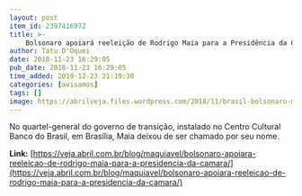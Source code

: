 ```yaml
---
layout: post
item_id: 2397416972
title: >-
    Bolsonaro apoiará reeleição de Rodrigo Maia para a Presidência da Câmara
author: Tatu D'Oquei
date: 2018-11-23 16:29:05
pub_date: 2018-11-23 16:29:05
time_added: 2019-12-23 21:19:30
categories: [avisamos]
tags: []
image: https://abrilveja.files.wordpress.com/2018/11/brasil-bolsonaro-maia-20181114-001.jpeg?quality=70&strip=info&w=680&h=453&crop=1
---
```


No quartel-general do governo de transição, instalado no Centro Cultural Banco do Brasil, em Brasília, Maia deixou de ser chamado por seu nome.

**Link:** [https://veja.abril.com.br/blog/maquiavel/bolsonaro-apoiara-reeleicao-de-rodrigo-maia-para-a-presidencia-da-camara/](https://veja.abril.com.br/blog/maquiavel/bolsonaro-apoiara-reeleicao-de-rodrigo-maia-para-a-presidencia-da-camara/)


